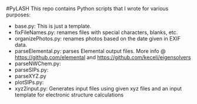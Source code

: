 #PyLASH
This repo contains Python scripts that I wrote for various purposes:
* base.py: This is just a template.
* fixFileNames.py: renames files with special characters, blanks, etc.
* organizePhotos.py: renames photos based on the date given in EXIF data.
* parseElemental.py: parses Elemental output files. More info @ https://github.com/elemental and https://github.com/keceli/eigensolvers
* parseNWChem.py:
* parseSIPs.py:
* parseXYZ.py
* plotSIPs.py:
* xyz2input.py: Generates input files using given xyz files and an input template for electronic structure calculations

